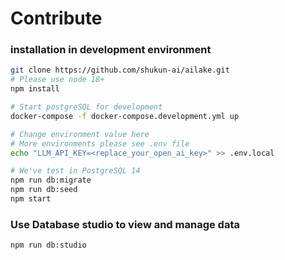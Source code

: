# Contribute

### installation in development environment

```bash
git clone https://github.com/shukun-ai/ailake.git
# Please use node 18+
npm install

# Start postgreSQL for development
docker-compose -f docker-compose.development.yml up

# Change environment value here
# More environments please see .env file
echo "LLM_API_KEY=<replace_your_open_ai_key>" >> .env.local

# We've test in PostgreSQL 14
npm run db:migrate
npm run db:seed
npm start
```

### Use Database studio to view and manage data

```bash
npm run db:studio
```
